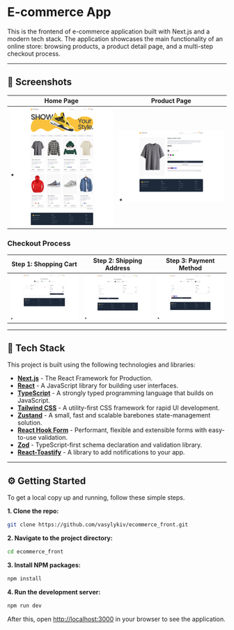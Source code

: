 # E-commerce App

This is the frontend of e-commerce application built with Next.js and a modern tech stack. The application showcases the main functionality of an online store: browsing products, a product detail page, and a multi-step checkout process.

---

## 🎨 Screenshots

| Home Page                                                                                                                                                                    | Product Page                                                                                                                                                                   |
| ---------------------------------------------------------------------------------------------------------------------------------------------------------------------------- | ------------------------------------------------------------------------------------------------------------------------------------------------------------------------------ |
| <img src="https://github.com/vasylykiv/ecommerce_front/blob/647205d06b4cf4389052865f94a2dfbdc038595c/ecommerce_app_previews/ecommerce_test_app.png" width="400"> | <img src="https://github.com/vasylykiv/ecommerce_front/blob/647205d06b4cf4389052865f94a2dfbdc038595c/ecommerce_app_previews/ecommerce_test_app_page2.png" width="400"> |

### Checkout Process

| Step 1: Shopping Cart                                                                                                                                                                 | Step 2: Shipping Address                                                                                                                                                                  | Step 3: Payment Method                                                                                                                                                                  |
| --------------------------------------------------------------------------------------------------------------------------------------------------------------------------------------- | ------------------------------------------------------------------------------------------------------------------------------------------------------------------------------------------- | --------------------------------------------------------------------------------------------------------------------------------------------------------------------------------------- |
| <img src="https://github.com/vasylykiv/ecommerce_front/blob/647205d06b4cf4389052865f94a2dfbdc038595c/ecommerce_app_previews/ecommerce_test_app_page3_cart1.png" width="260"> | <img src="https://github.com/vasylykiv/ecommerce_front/blob/647205d06b4cf4389052865f94a2dfbdc038595c/ecommerce_app_previews/ecommerce_test_app_page3_cart2.png" width="260"> | <img src="https://github.com/vasylykiv/ecommerce_front/blob/647205d06b4cf4389052865f94a2dfbdc038595c/ecommerce_app_previews/ecommerce_test_app_page3_cart3.png" width="260"> |

---

## 🚀 Tech Stack

This project is built using the following technologies and libraries:

* **[Next.js](https://nextjs.org/)** - The React Framework for Production.
* **[React](https://reactjs.org/)** - A JavaScript library for building user interfaces.
* **[TypeScript](https://www.typescriptlang.org/)** - A strongly typed programming language that builds on JavaScript.
* **[Tailwind CSS](https://tailwindcss.com/)** - A utility-first CSS framework for rapid UI development.
* **[Zustand](https://github.com/pmndrs/zustand)** - A small, fast and scalable barebones state-management solution.
* **[React Hook Form](https://react-hook-form.com/)** - Performant, flexible and extensible forms with easy-to-use validation.
* **[Zod](https://zod.dev/)** - TypeScript-first schema declaration and validation library.
* **[React-Toastify](https://fkhadra.github.io/react-toastify/introduction)** - A library to add notifications to your app.

---

## ⚙️ Getting Started

To get a local copy up and running, follow these simple steps.

**1. Clone the repo:**
```bash
git clone https://github.com/vasylykiv/ecommerce_front.git
```
**2. Navigate to the project directory:**
```bash
cd ecommerce_front
```
**3. Install NPM packages:**
```bash
npm install
```
**4. Run the development server:**
```bash
npm run dev
```

After this, open [http://localhost:3000](https://www.google.com/search?q=http://localhost:3000) in your browser to see the application.
